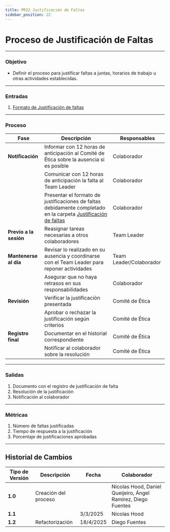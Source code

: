 ```yaml
---
title: PR22 Justificación de Faltas
sidebar_position: 22
---
```


# Proceso de Justificación de Faltas

---

### Objetivo

- Definir el proceso para justificar faltas a juntas, horarios de trabajo u otras actividades establecidas.

---

### Entradas

1. [Formato de Justificación de faltas](https://docs.google.com/document/d/1iaZjdpeGxCJ-D3fAqPj4vEzI2uxdseNqC2Qj9vblE5I/edit?usp=sharing)

---

### Proceso

| Fase                   | Descripción                                                                                                                                                                                               | Responsables            |
| ---------------------- | --------------------------------------------------------------------------------------------------------------------------------------------------------------------------------------------------------- | ----------------------- |
| **Notificación**       | Informar con 12 horas de anticipación al Comité de Ética sobre la ausencia si es posible                                                                                                                  | Colaborador             |
|                        | Comunicar con 12 horas de anticipación la falta al Team Leader                                                                                                                                            | Colaborador             |
|                        | Presentar el formato de justificaciones de faltas debidamente completado en la carpeta [Justificación de faltas](https://drive.google.com/drive/folders/1XTXSAhKDnb3mBSdOwFK179TPhYcSdHsi?usp=drive_link) | Colaborador             |
| **Previo a la sesión** | Reasignar tareas necesarias a otros colaboradores                                                                                                                                                         | Team Leader             |
| **Mantenerse al día**  | Revisar lo realizado en su ausencia y coordinarse con el Team Leader para reponer actividades                                                                                                             | Team Leader/Colaborador |
|                        | Asegurar que no haya retrasos en sus responsabilidades                                                                                                                                                    | Colaborador             |
| **Revisión**           | Verificar la justificación presentada                                                                                                                                                                     | Comité de Ética         |
|                        | Aprobar o rechazar la justificación según criterios                                                                                                                                                       | Comité de Ética         |
| **Registro final**     | Documentar en el historial correspondiente                                                                                                                                                                | Comité de Ética         |
|                        | Notificar al colaborador sobre la resolución                                                                                                                                                              | Comité de Ética         |

---

### Salidas

1. Documento con el registro de justificación de falta
2. Resolución de la justificación
3. Notificación al colaborador

---

### Métricas

1. Número de faltas justificadas
2. Tiempo de respuesta a la justificación
3. Porcentaje de justificaciones aprobadas


---

## Historial de Cambios

| **Tipo de Versión** | **Descripción**                               | **Fecha** | **Colaborador**                 |
| ------------------- | --------------------------------------------- | --------- | ------------------------------- |
| **1.0**             | Creación del proceso   |  | Nicolas Hood, Daniel Queijeiro, Ángel Ramírez, Diego Fuentes    |
| **1.1**             |    | 3/3/2025 | Nicolas Hood   |
| **1.2**             | Refactorización | 18/4/2025  | Diego Fuentes |
